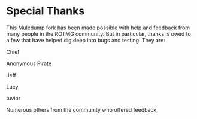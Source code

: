 # Special Thanks

This Muledump fork has been made possible with help and feedback from many people in the ROTMG community. But in particular, thanks is owed to a few that have helped dig deep into bugs and testing. They are:

Chief

Anonymous Pirate

Jeff

Lucy

tuvior

Numerous others from the community who offered feedback.